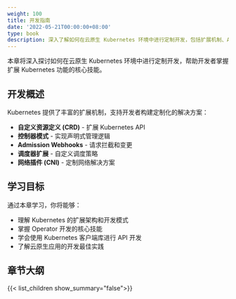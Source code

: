 ```yaml
---
weight: 100
title: 开发指南
date: '2022-05-21T00:00:00+08:00'
type: book
description: 深入了解如何在云原生 Kubernetes 环境中进行定制开发，包括扩展机制、API 开发、控制器模式等核心开发技能和最佳实践。
---
```


本章将深入探讨如何在云原生 Kubernetes 环境中进行定制开发，帮助开发者掌握扩展 Kubernetes 功能的核心技能。

## 开发概述

Kubernetes 提供了丰富的扩展机制，支持开发者构建定制化的解决方案：

- **自定义资源定义 (CRD)** - 扩展 Kubernetes API
- **控制器模式** - 实现声明式管理逻辑  
- **Admission Webhooks** - 请求拦截和变更
- **调度器扩展** - 自定义调度策略
- **网络插件 (CNI)** - 定制网络解决方案

## 学习目标

通过本章学习，你将能够：

- 理解 Kubernetes 的扩展架构和开发模式
- 掌握 Operator 开发的核心技能
- 学会使用 Kubernetes 客户端库进行 API 开发
- 了解云原生应用的开发最佳实践

## 章节大纲

{{< list_children show_summary="false">}}
